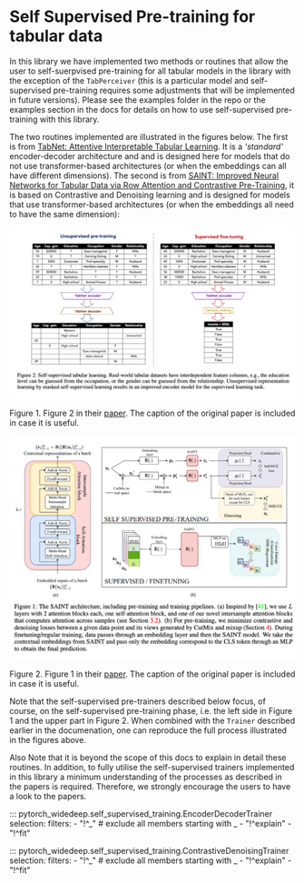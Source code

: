 # Self Supervised Pre-training for tabular data

In this library we have implemented two methods or routines that allow the
user to self-suerpvised pre-training for all tabular models in the library
with the exception of the `TabPerceiver` (this is a particular model and
self-supervised pre-training requires some adjustments that will be
implemented in future versions). Please see the examples folder in the repo
or the examples section in the docs for details on how to use self-supervised
pre-training with this library.


The two routines implemented are illustrated in the figures below. The first
is from [TabNet: Attentive Interpretable Tabular Learning](https://arxiv.org/abs/1908.07442).
It is a *'standard'* encoder-decoder architecture and and is designed here for
models that do not use transformer-based architectures (or when the
embeddings can all have different dimensions). The second is from
[SAINT: Improved Neural Networks for Tabular Data via Row Attention and
Contrastive Pre-Training](https://arxiv.org/abs/2203.05556), it is based on
Contrastive and Denoising learning and is designed for models that use
transformer-based architectures (or when the embeddings all need to have the
same dimension):

<p align="center">
  <img width="750" src="../docs/figures/self_supervised_tabnet.png">
</p>

Figure 1. Figure 2 in their [paper](https://arxiv.org/abs/1908.07442). The
caption of the original paper is included in case it is useful.

<p align="center">
  <img width="700" src="../docs/figures/self_supervised_saint.png">
</p>

Figure 2. Figure 1 in their [paper](https://arxiv.org/abs/2203.05556). The
caption of the original paper is included in case it is useful.

Note that the self-supervised pre-trainers described below focus, of course,
on the self-supervised pre-training phase, i.e. the left side in Figure 1 and
the upper part in Figure 2. When combined with the `Trainer` described
earlier in the documenation, one can reproduce the full process illustrated
in the figures above.

Also Note that it is beyond the scope of this docs to explain in detail these
routines. In addition, to fully utilise the self-supervised trainers
implemented in this library a minimum understanding of the processes as
described in the papers is required. Therefore, we strongly encourage the
users to have a look to the papers.


::: pytorch_widedeep.self_supervised_training.EncoderDecoderTrainer
    selection:
        filters:
            - "!^_"  # exclude all members starting with _
            - "!^explain"
            - "!^fit"


::: pytorch_widedeep.self_supervised_training.ContrastiveDenoisingTrainer
    selection:
        filters:
            - "!^_"  # exclude all members starting with _
            - "!^explain"
            - "!^fit"


